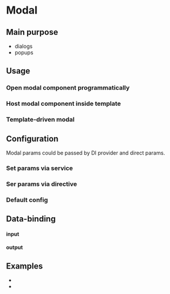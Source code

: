 # Modal

## Main purpose
 
* dialogs
* popups


## Usage

### Open modal component programmatically

### Host modal component inside template

### Template-driven modal



## Configuration

Modal params could be passed by DI provider and direct params.

### Set params via service

### Ser params via directive

### Default config



## Data-binding

#### input

#### output



## Examples

*
*
